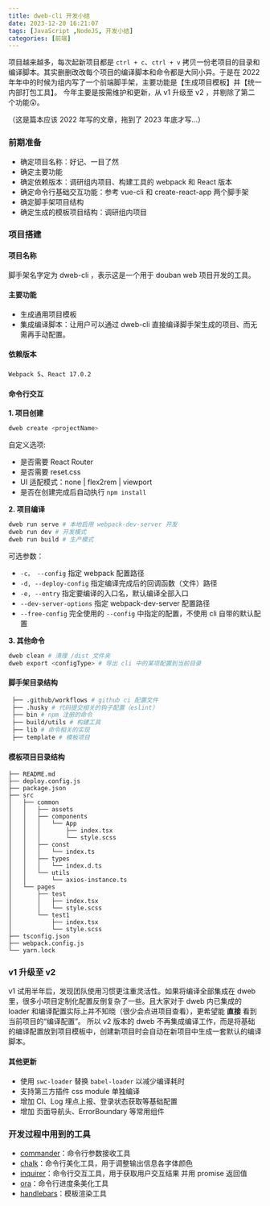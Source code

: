 ```yaml
---
title: dweb-cli 开发小结
date: 2023-12-20 16:21:07
tags: [JavaScript ,NodeJS, 开发小结]
categories: [前端]
---
```

项目越来越多，每次起新项目都是 `ctrl + c`、`ctrl + v` 拷贝一份老项目的目录和编译脚本。其实删删改改每个项目的编译脚本和命令都是大同小异。于是在 2022 年年中的时候为组内写了一个前端脚手架，主要功能是【生成项目模板】并【统一内部打包工具】。
今年主要是按需维护和更新，从 v1 升级至 v2 ，并剔除了第二个功能😲。

（这是篇本应该 2022 年写的文章，拖到了 2023 年底才写...）

<!-- more -->

### 前期准备
- 确定项目名称：好记、一目了然
- 确定主要功能
- 确定依赖版本：调研组内项目、构建工具的 webpack 和 React 版本 
- 确定命令行基础交互功能：参考 vue-cli 和 create-react-app 两个脚手架 
- 确定脚手架项目结构
- 确定生成的模板项目结构：调研组内项目

### 项目搭建
#### 项目名称
脚手架名字定为 dweb-cli ，表示这是一个用于 douban web 项目开发的工具。
#### 主要功能
- 生成通用项目模板
- 集成编译脚本：让用户可以通过 dweb-cli 直接编译脚手架生成的项目、而无需再手动配置。
#### 依赖版本
`Webpack 5`、`React 17.0.2`
#### 命令行交互

__1. 项目创建__
```sh
dweb create <projectName>
```
自定义选项:
- 是否需要 React Router
- 是否需要 reset.css
- UI 适配模式：none | flex2rem | viewport
- 是否在创建完成后自动执行 `npm install`

__2. 项目编译__
```sh
dweb run serve # 本地启用 webpack-dev-server 开发
dweb run dev # 开发模式
dweb run build # 生产模式
```
可选参数：
- `-c， --config` 指定 webpack 配置路径
- `-d, --deploy-config` 指定编译完成后的回调函数（文件）路径
- `-e, --entry` 指定要编译的入口名，默认编译全部入口
- `--dev-server-options` 指定 webpack-dev-server 配置路径
- `--free-config` 完全使用的 `--config` 中指定的配置，不使用 cli 自带的默认配置

__3. 其他命令__
```sh
dweb clean # 清理 /dist 文件夹
dweb export <configType> # 导出 cli 中的某项配置到当前目录
```
#### 脚手架目录结构
```sh
 ├── .github/workflows # github ci 配置文件
 ├── .husky # 代码提交相关的钩子配置（eslint）
 ├── bin # npm 注册的命令
 ├── build/utils # 构建工具
 ├── lib # 命令相关的实现
 ├── template # 模板项目
```
   
#### 模板项目目录结构
```
├── README.md
├── deploy.config.js
├── package.json
├── src
│   ├── common
│   │   ├── assets
│   │   ├── components
│   │   │   └── App
│   │   │       ├── index.tsx
│   │   │       └── style.scss
│   │   ├── const
│   │   │   └── index.ts
│   │   ├── types
│   │   │   └── index.d.ts
│   │   └── utils
│   │       └── axios-instance.ts
│   └── pages
│       ├── test
│       │   ├── index.tsx
│       │   └── style.scss
│       └── test1
│           ├── index.tsx
│           └── style.scss
├── tsconfig.json
├── webpack.config.js
└── yarn.lock
```
   
### v1 升级至 v2
v1 试用半年后，发现团队使用习惯更注重灵活性。如果将编译全部集成在 dweb 里，很多小项目定制化配置反倒复杂了一些。且大家对于 dweb 内已集成的 loader 和编译配置实际上并不知晓（很少会点进项目查看），更希望能 __直接__ 看到当前项目的“编译配置”。
所以 v2 版本的 dweb 不再集成编译工作，而是将基础的编译配置放到项目模板中，创建新项目时会自动在新项目中生成一套默认的编译脚本。
#### 其他更新
- 使用 `swc-loader` 替换 `babel-loader` 以减少编译耗时
- 支持第三方插件 css module 单独编译
- 增加 CI、Log 埋点上报、登录状态获取等基础配置
- 增加 页面导航头、ErrorBoundary 等常用组件

### 开发过程中用到的工具
- [commander](https://github.com/tj/commander.js)：命令行参数接收工具
- [chalk](https://github.com/chalk/chalk)：命令行美化工具，用于调整输出信息各字体颜色
- [inquirer](https://github.com/SBoudrias/Inquirer.js)：命令行交互工具，用于获取用户交互结果 并用 promise 返回值
- [ora](https://github.com/sindresorhus/ora)：命令行进度条美化工具
- [handlebars](https://github.com/handlebars-lang/handlebars.js)：模板渲染工具


